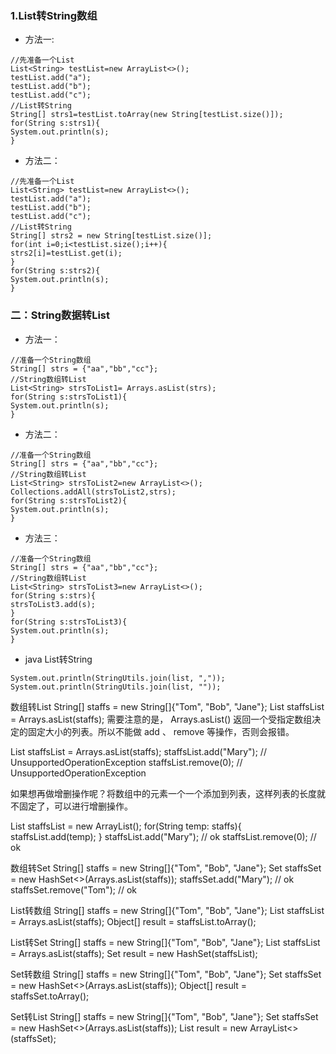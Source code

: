 ### 1.List转String数组

* 方法一:
```
//先准备一个List
List<String> testList=new ArrayList<>();
testList.add("a");
testList.add("b");
testList.add("c");
//List转String
String[] strs1=testList.toArray(new String[testList.size()]);
for(String s:strs1){
System.out.println(s);
}
```
* 方法二：
```
//先准备一个List
List<String> testList=new ArrayList<>();
testList.add("a");
testList.add("b");
testList.add("c");
//List转String
String[] strs2 = new String[testList.size()];
for(int i=0;i<testList.size();i++){
strs2[i]=testList.get(i);
}
for(String s:strs2){
System.out.println(s);
}
```

### 二：String数据转List

* 方法一：
```
//准备一个String数组
String[] strs = {"aa","bb","cc"};
//String数组转List
List<String> strsToList1= Arrays.asList(strs);
for(String s:strsToList1){
System.out.println(s);
}
```


* 方法二：
```
//准备一个String数组
String[] strs = {"aa","bb","cc"};
//String数组转List
List<String> strsToList2=new ArrayList<>();
Collections.addAll(strsToList2,strs);
for(String s:strsToList2){
System.out.println(s);
}
```

* 方法三：
```
//准备一个String数组
String[] strs = {"aa","bb","cc"};
//String数组转List
List<String> strsToList3=new ArrayList<>();
for(String s:strs){
strsToList3.add(s);
}
for(String s:strsToList3){
System.out.println(s);
}
```
* java List转String
```
System.out.println(StringUtils.join(list, ","));
System.out.println(StringUtils.join(list, ""));

```

数组转List
String[] staffs = new String[]{"Tom", "Bob", "Jane"};
List staffsList = Arrays.asList(staffs);
需要注意的是， Arrays.asList() 返回一个受指定数组决定的固定大小的列表。所以不能做 add 、 remove 等操作，否则会报错。

List staffsList = Arrays.asList(staffs);
staffsList.add("Mary"); // UnsupportedOperationException
staffsList.remove(0); // UnsupportedOperationException


如果想再做增删操作呢？将数组中的元素一个一个添加到列表，这样列表的长度就不固定了，可以进行增删操作。

List staffsList = new ArrayList<String>();
for(String temp: staffs){
  staffsList.add(temp);
}
staffsList.add("Mary"); // ok
staffsList.remove(0); // ok


数组转Set
String[] staffs = new String[]{"Tom", "Bob", "Jane"};
Set<String> staffsSet = new HashSet<>(Arrays.asList(staffs));
staffsSet.add("Mary"); // ok
staffsSet.remove("Tom"); // ok

List转数组
String[] staffs = new String[]{"Tom", "Bob", "Jane"};
List staffsList = Arrays.asList(staffs);
Object[] result = staffsList.toArray();


List转Set
String[] staffs = new String[]{"Tom", "Bob", "Jane"};
List staffsList = Arrays.asList(staffs);
Set result = new HashSet(staffsList);


Set转数组
String[] staffs = new String[]{"Tom", "Bob", "Jane"};
Set<String> staffsSet = new HashSet<>(Arrays.asList(staffs));
Object[] result = staffsSet.toArray();

Set转List
String[] staffs = new String[]{"Tom", "Bob", "Jane"};
Set<String> staffsSet = new HashSet<>(Arrays.asList(staffs));
List<String> result = new ArrayList<>(staffsSet);
